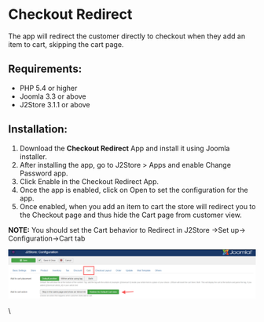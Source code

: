 # Checkout Redirect

The app will redirect the customer directly to checkout when they add an item to cart, skipping the cart page.

## Requirements:

* PHP 5.4 or higher
* Joomla 3.3 or above
* J2Store 3.1.1 or above

## **Installation:**

1. Download the **Checkout Redirect** App and install it using Joomla installer.
2. After installing the app, go to J2Store > Apps and enable Change Password app.
3. Click Enable in the Checkout Redirect App.
4. Once the app is enabled, click on Open to set the configuration for the app.
5. Once enabled, when you add an item to cart the store will redirect you to the Checkout page and thus hide the Cart page from customer view.

**NOTE:** You should set the Cart behavior to Redirect in J2Store ->Set up-> Configuration->Cart tab

![Cart Configuration - Checkout Redirect](../.gitbook/assets/cartconfiguration-redirect-checkout.png)





\
